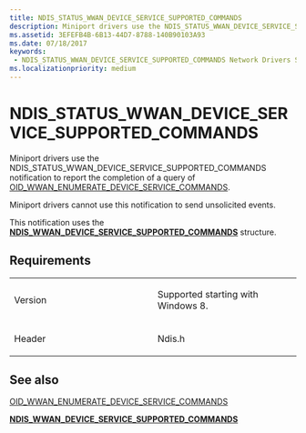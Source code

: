 ```yaml
---
title: NDIS_STATUS_WWAN_DEVICE_SERVICE_SUPPORTED_COMMANDS
description: Miniport drivers use the NDIS_STATUS_WWAN_DEVICE_SERVICE_SUPPORTED_COMMANDS notification to report the completion of a query of OID_WWAN_ENUMERATE_DEVICE_SERVICE_COMMANDS.NDIS_WWAN_DEVICE_SERVICE_SUPPORTED_COMMANDS structure.
ms.assetid: 3EFEFB4B-6B13-44D7-8788-140B90103A93
ms.date: 07/18/2017
keywords:
 - NDIS_STATUS_WWAN_DEVICE_SERVICE_SUPPORTED_COMMANDS Network Drivers Starting with Windows Vista
ms.localizationpriority: medium
---
```


# NDIS\_STATUS\_WWAN\_DEVICE\_SERVICE\_SUPPORTED\_COMMANDS


Miniport drivers use the NDIS\_STATUS\_WWAN\_DEVICE\_SERVICE\_SUPPORTED\_COMMANDS notification to report the completion of a query of [OID\_WWAN\_ENUMERATE\_DEVICE\_SERVICE\_COMMANDS](https://docs.microsoft.com/windows-hardware/drivers/network/oid-wwan-enumerate-device-service-commands).

Miniport drivers cannot use this notification to send unsolicited events.

This notification uses the [**NDIS\_WWAN\_DEVICE\_SERVICE\_SUPPORTED\_COMMANDS**](https://docs.microsoft.com/windows-hardware/drivers/ddi/ndiswwan/ns-ndiswwan-_ndis_wwan_device_service_supported_commands) structure.

Requirements
------------

<table>
<colgroup>
<col width="50%" />
<col width="50%" />
</colgroup>
<tbody>
<tr class="odd">
<td><p>Version</p></td>
<td><p>Supported starting with Windows 8.</p></td>
</tr>
<tr class="even">
<td><p>Header</p></td>
<td>Ndis.h</td>
</tr>
</tbody>
</table>

## See also


[OID\_WWAN\_ENUMERATE\_DEVICE\_SERVICE\_COMMANDS](https://docs.microsoft.com/windows-hardware/drivers/network/oid-wwan-enumerate-device-service-commands)

[**NDIS\_WWAN\_DEVICE\_SERVICE\_SUPPORTED\_COMMANDS**](https://docs.microsoft.com/windows-hardware/drivers/ddi/ndiswwan/ns-ndiswwan-_ndis_wwan_device_service_supported_commands)

 

 




